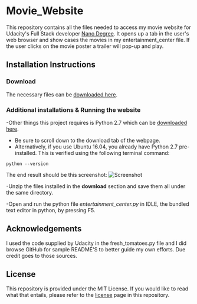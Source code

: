 # Movie_Website
This repository contains all the files needed to access my movie website for Udacity's Full Stack developer [Nano Degree](https://www.udacity.com/course/full-stack-web-developer-nanodegree--nd004). It opens up a tab in the user's web browser and show cases the movies in my entertainment_center file. If the user clicks on the movie poster a trailer will pop-up and play. 

## Installation Instructions

### Download
The necessary files can be [downloaded here](https://github.com/noor-fernandez/Movie_Website.git). 

### Additional installations & Running the website
-Other things this project requires is Python 2.7 which can be [downloaded here](https://www.python.org/download/releases/2.7/). 
  * Be sure to scroll down to the download tab of the webpage. 
  * Alternatively, if you use Ubuntu 16.04, you already have Python 2.7 pre-installed. This is verified using the following terminal command:
  
  ```shell    
  python --version
  ``` 
 The end result should be this screenshot:
 ![Screenshot](Movie_Website/Python-Version.png)
  
-Unzip the files installed in the **download** section and save them all under the same directory. 

-Open and run the python file  *entertainment_center.py* in IDLE, the bundled text editor in python, by pressing F5.

## Acknowledgements
I used the code supplied by Udacity in the fresh_tomatoes.py file and I did browse GitHub for sample README'S to better guide my own efforts. Due credit goes to those sources.

## License
This repository is provided under the MIT License. If you would like to read what that entails, please refer to the [license](https://github.com/noor-fernandez/Movie_Website/blob/master/LICENSE) page in this repository.
